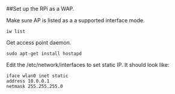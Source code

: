 ##Set up the RPi as a WAP.

Make sure AP is listed as a a supported interface mode.
```shell
iw list
```
Get access point daemon.

```shell
sudo apt-get install hostapd
```
Edit the /etc/network/interfaces to set static IP.  It should look like:
```shell
iface wlan0 inet static
address 10.0.0.1
netmask 255.255.255.0
```
